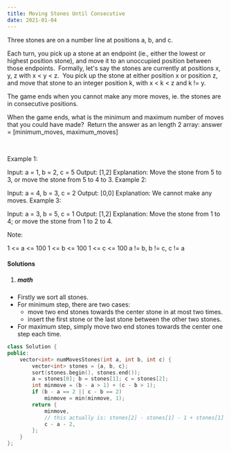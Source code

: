 ```yaml
---
title: Moving Stones Until Consecutive
date: 2021-01-04
---
```

Three stones are on a number line at positions a, b, and c.

Each turn, you pick up a stone at an endpoint (ie., either the lowest or highest position stone), and move it to an unoccupied position between those endpoints.  Formally, let's say the stones are currently at positions x, y, z with x < y < z.  You pick up the stone at either position x or position z, and move that stone to an integer position k, with x < k < z and k != y.

The game ends when you cannot make any more moves, ie. the stones are in consecutive positions.

When the game ends, what is the minimum and maximum number of moves that you could have made?  Return the answer as an length 2 array: answer = [minimum_moves, maximum_moves]

 

Example 1:

Input: a = 1, b = 2, c = 5
Output: [1,2]
Explanation: Move the stone from 5 to 3, or move the stone from 5 to 4 to 3.
Example 2:

Input: a = 4, b = 3, c = 2
Output: [0,0]
Explanation: We cannot make any moves.
Example 3:

Input: a = 3, b = 5, c = 1
Output: [1,2]
Explanation: Move the stone from 1 to 4; or move the stone from 1 to 2 to 4.
 

Note:

1 <= a <= 100
1 <= b <= 100
1 <= c <= 100
a != b, b != c, c != a
 

#### Solutions

1. ##### math

- Firstly we sort all stones.
- For minimum step, there are two cases:
    - move two end stones towards the center stone in at most two times.
    - insert the first stone or the last stone between the other two stones.
- For maximum step, simply move two end stones towards the center one step each time.

```cpp
class Solution {
public:
    vector<int> numMovesStones(int a, int b, int c) {
        vector<int> stones = {a, b, c};
        sort(stones.begin(), stones.end());
        a = stones[0]; b = stones[1]; c = stones[2];
        int minmove = (b - a > 1) + (c - b > 1);
        if (b - a == 2 || c - b == 2)
            minmove = min(minmove, 1);
        return {
            minmove,
            // this actually is: stones[2] - stones[1] - 1 + stones[1] - stones[0] - 1
            c - a - 2,
        };
    }
};
```